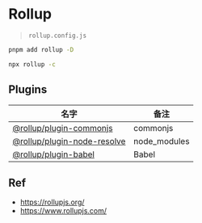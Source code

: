 # Rollup

> `rollup.config.js`


```bash
pnpm add rollup -D
```

```bash
npx rollup -c
```

## Plugins

名字|备注
---|---
[@rollup/plugin-commonjs](https://github.com/rollup/plugins/tree/master/packages/commonjs) | commonjs
[@rollup/plugin-node-resolve](https://github.com/rollup/plugins/tree/master/packages/node-resolve)| node_modules 
[@rollup/plugin-babel](https://github.com/rollup/plugins/tree/master/packages/babel) | Babel


## Ref



* <https://rollupjs.org/>
* <https://www.rollupjs.com/>